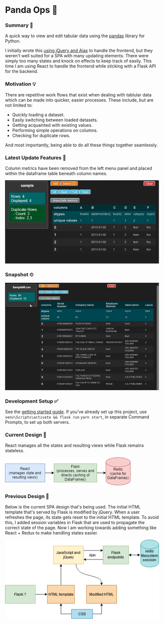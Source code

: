 # Panda Ops 🐼

### Summary 📜

A quick way to view and edit tabular data using the [pandas](https://pandas.pydata.org/) library for Python.

I initially wrote this [using jQuery and Ajax](https://github.com/skwzrd/PandaOps-Ajax-and-jQuery) to handle the frontend, but they weren't well suited for a SPA with many updating elements. There were simply too many states and knock on effects to keep track of easily. This time I am using React to handle the frontend while sticking with a Flask API for the backend.


### Motivation 💡
There are repetitive work flows that exist when dealing with tablular data which can be made into quicker, easier processes. These include, but are not limited to:
- Quickly loading a dataset.
- Easily switching between loaded datasets.
- Getting acquainted with existing values.
- Performing simple operations on columns.
- Checking for duplicate rows.

And most importantly, being able to do all these things together seamlessly.

### Latest Update Features 👀

Column metrics have been removed from the left menu panel and placed within the dataframe table beneath column names.

![Preview](resources/column_metrics.PNG)


### Snapshot ⏲

![Preview](resources/snapshot.gif)

### Development Setup ✅

See the [getting started guide](docs/flask_react_start_project_guide.md). If you've already set up this project, use `venv\Scripts\activate && flask run` `yarn start`, in separate Command Prompts, to set up both servers.

### Current Design 📰

React manages all the states and resulting views while Flask remains stateless.

![Design](resources/draw_io_design.png)

### Previous Design 📰

Below is the current SPA design that's being used. The initial HTML template that's served by Flask is modified by jQuery. When a user refreshes the page, its state gets reset to the initial HTML template. To avoid this, I added session variables in Flask that are used to propagate the correct state of the page. Now I am working towards adding something like React + Redux to make handling states easier.

![Design](resources/flask_spa_design.png)

